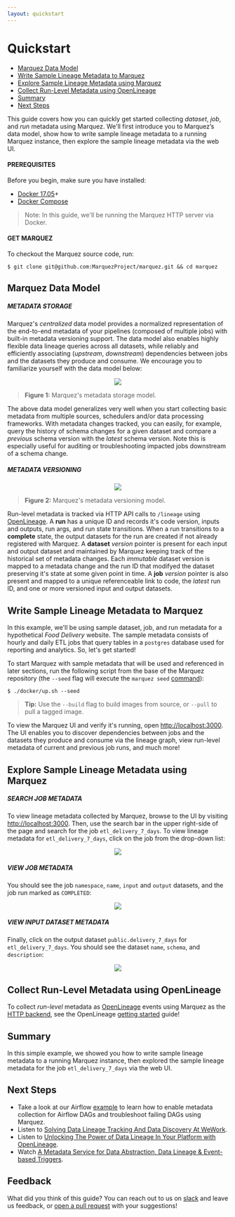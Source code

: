 ```yaml
---
layout: quickstart
---
```


# Quickstart

* [Marquez Data Model](#marquez-data-model)
* [Write Sample Lineage Metadata to Marquez](#write-sample-lineage-metadata-to-marquez)
* [Explore Sample Lineage Metadata using Marquez](#explore-sample-lineage-metadata-using-marquez)
* [Collect Run-Level Metadata using OpenLineage](#collect-run-level-metadata-using-openlineage)
* [Summary](#summary)
* [Next Steps](#next-steps)

This guide covers how you can quickly get started collecting _dataset_, _job_, and _run_ metadata using Marquez. We'll first introduce you to Marquez’s data model, show how to write sample lineage metadata to a running Marquez instance, then explore the sample lineage metadata via the web UI.

#### PREREQUISITES

Before you begin, make sure you have installed:

* [Docker 17.05](https://docs.docker.com/install)+
* [Docker Compose](https://docs.docker.com/compose/install)

> Note: In this guide, we'll be running the Marquez HTTP server via Docker.

#### GET MARQUEZ

To checkout the Marquez source code, run:

```
$ git clone git@github.com:MarquezProject/marquez.git && cd marquez
```

## Marquez Data Model

##### METADATA STORAGE

Marquez's _centralized_ data model provides a normalized representation of the end-to-end metadata of your pipelines (composed of multiple jobs) with built-in metadata versioning support. The data model also enables highly flexible data lineage queries across all datasets, while reliably and efficiently associating (_upstream_, _downstream_) dependencies between jobs and the datasets they produce and consume. We encourage you to familiarize yourself with the data model below:

<figure align="center">
  <img src="./assets/images/metadata-storage.png">
</figure>

> **Figure 1:** Marquez's metadata storage model.

The above data model generalizes very well when you start collecting basic metadata from multiple sources, schedulers and/or data processing frameworks. With metadata changes tracked, you can easily, for example, query the history of schema changes for a given dataset and compare a _previous_ schema version with the _latest_ schema version. Note this is especially useful for auditing or troubleshooting impacted jobs downstream of a schema change.

##### METADATA VERSIONING

<figure align="center">
  <img src="./assets/images/metadata-versioning.png">
</figure>

> **Figure 2:** Marquez's metadata versioning model.

Run-level metadata is tracked via HTTP API calls to `/lineage` using [OpenLineage](https://github.com/OpenLineage/OpenLineage). A **run** has a unique ID and records it's code version, inputs and outputs, run args, and run state transitions. When a run transitions to a **complete** state, the output datasets for the run are created if not already registered with Marquez. A **dataset** _version_ pointer is present for each input and output dataset and maintained by Marquez keeping track of the historical set of metadata changes. Each _immutable_ dataset version is mapped to a metadata change and the run ID that modifyed the dataset preserving it's state at some given point in time. A **job** _version_ pointer is also present and mapped to a unique referenceable link to code, the _latest_ run ID, and one or more versioned input and output datasets.

## Write Sample Lineage Metadata to Marquez

In this example, we'll be using sample dataset, job, and run metadata for a hypothetical _Food Delivery_ website. The sample metadata consists of hourly and daily ETL jobs that query tables in a `postgres` database used for reporting and analytics. So, let's get started!

To start Marquez with sample metadata that will be used and referenced in later sections, run the following script from the base of the Marquez repository (the `--seed` flag will execute the `marquez seed` [command](https://github.com/MarquezProject/marquez/blob/main/api/src/main/java/marquez/cli/SeedCommand.java)):

```
$ ./docker/up.sh --seed
```

> **Tip:** Use the `--build` flag to build images from source, or `--pull` to pull a tagged image.

To view the Marquez UI and verify it's running, open [http://localhost:3000](http://localhost:3000). The UI enables you to discover dependencies between jobs and the datasets they produce and consume via the lineage graph, view run-level metadata of current and previous job runs, and much more!

## Explore Sample Lineage Metadata using Marquez

##### SEARCH JOB METADATA

To view lineage metadata collected by Marquez, browse to the UI by visiting [http://localhost:3000](http://localhost:3000). Then, use the search bar in the upper right-side of the page and search for the job `etl_delivery_7_days`. To view lineage metadata for `etl_delivery_7_days`, click on the job from the drop-down list:

<figure align="center">
  <img src="./assets/images/search-view-job.png">
</figure>

##### VIEW JOB METADATA

You should see the job `namespace`, `name`, `input` and `output` datasets, and the job run marked as `COMPLETED`: 

<figure align="center">
  <img src="./assets/images/tab-view-job-completed.png">
</figure>

##### VIEW INPUT DATASET METADATA

Finally, click on the output dataset `public.delivery_7_days` for `etl_delivery_7_days`. You should see the dataset `name`, `schema`, and `description`:

<figure align="center">
  <img src="./assets/images/tab-view-dataset-output.png">
</figure>

## Collect Run-Level Metadata using OpenLineage

To collect _run-level_ metadata as [OpenLineage](https://github.com/OpenLineage/OpenLineage) events using Marquez as the [HTTP backend](https://github.com/OpenLineage/OpenLineage#scope), see the OpenLineage [getting started](replace-with-real-link) guide!

## Summary

In this simple example, we showed you how to write sample lineage metadata to a running Marquez instance, then explored the sample lineage metadata for the job `etl_delivery_7_days` via the web UI.

## Next Steps

* Take a look at our Airflow [example](https://github.com/MarquezProject/marquez/tree/main/examples/airflow) to learn how to enable metadata collection for Airflow DAGs and troubleshoot failing DAGs using Marquez.
* Listen to [Solving Data Lineage Tracking And Data Discovery At WeWork](https://www.dataengineeringpodcast.com/marquez-data-lineage-episode-111).
* Listen to [Unlocking The Power of Data Lineage In Your Platform with OpenLineage](https://www.dataengineeringpodcast.com/openlineage-data-lineage-specification-episode-187).
* Watch [A Metadata Service for Data Abstraction, Data Lineage & Event-based Triggers](https://www.youtube.com/watch?v=dRaRKob-lRQ).

## Feedback

What did you think of this guide? You can reach out to us on [slack](http://bit.ly/MarquezSlack) and leave us feedback, or [open a pull request](https://github.com/MarquezProject/marquez/blob/main/CONTRIBUTING.md#submitting-a-pull-request) with your suggestions!  